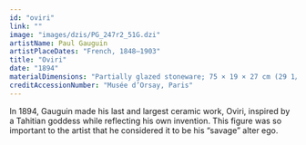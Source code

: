 ```yaml
---
id: "oviri"
link: ""
image: "images/dzis/PG_247r2_51G.dzi"
artistName: Paul Gauguin
artistPlaceDates: "French, 1848–1903"
title: "Oviri"
date: "1894"
materialDimensions: "Partially glazed stoneware; 75 × 19 × 27 cm (29 1/2 × 7 1/2 × 10 5/8 in.)"
creditAccessionNumber: "Musée d’Orsay, Paris"
---
```


In 1894, Gauguin made his last and largest ceramic work, Oviri, inspired by a Tahitian goddess while reflecting his own invention. This figure was so important to the artist that he considered it to be his “savage” alter ego. 
